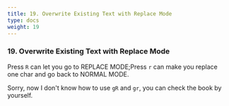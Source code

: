 ```yaml
---
title: 19. Overwrite Existing Text with Replace Mode
type: docs
weight: 19
---
```


### 19. Overwrite Existing Text with Replace Mode

Press `R` can let you go to REPLACE MODE;Press `r` can make you replace one char and go back to NORMAL MODE.

Sorry, now I don't know how to use `gR` and `gr`, you can check the book by yourself.
